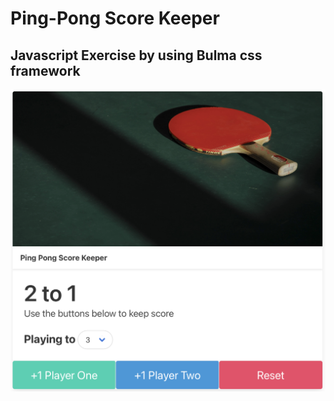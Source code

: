# Ping-Pong Score Keeper
## Javascript Exercise by using Bulma css framework

![](Screenshot_app.png)
